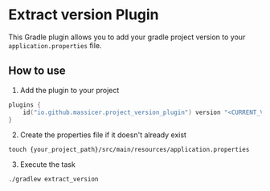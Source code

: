 # Extract version Plugin
This Gradle plugin allows you to add your gradle project version to your `application.properties` file.

## How to use 
1. Add the plugin to your project
```kts
plugins {
    id("io.github.massicer.project_version_plugin") version "<CURRENT_VERSION>"
}
```
2. Create the properties file if it doesn't already exist
```shell
touch {your_project_path}/src/main/resources/application.properties
```

3. Execute the task
```shell
./gradlew extract_version        
```
